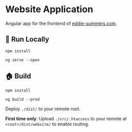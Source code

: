 # Website Application

Angular app for the frontend of [eddie-summers.com](https://eddie-summers.com).

## :running: Run Locally

`npm install`

`ng serve --open`

## :house: Build

`npm install`

`ng build --prod`

Deploy `./dist/` to your remote root.

**First time only**: Upload `./src/.htaccess` to your remote at `<root>/dist/website/` to enable routing.
